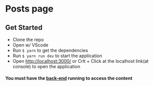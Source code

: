 # Posts page

## Get Started
- Clone the repo
- Open w/ VScode
- Run ```$ yarn``` to get the dependencies
- Run ```$ yarn run dev``` to start the application
- Open [http://localhost:3000/](http://localhost:3000/) or Crlt + Click at the localhost link(at console) to open the application 
 #### You must have the [back-end](https://github.com/eu-taua/api-express-users-posts) running to access the content
